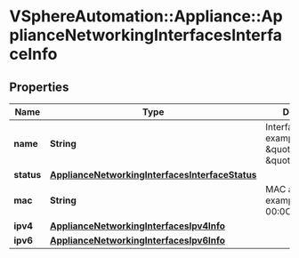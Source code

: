 # VSphereAutomation::Appliance::ApplianceNetworkingInterfacesInterfaceInfo

## Properties
Name | Type | Description | Notes
------------ | ------------- | ------------- | -------------
**name** | **String** | Interface name, for example, \&quot;nic0\&quot;, \&quot;nic1\&quot;. | [optional] 
**status** | [**ApplianceNetworkingInterfacesInterfaceStatus**](ApplianceNetworkingInterfacesInterfaceStatus.md) |  | [optional] 
**mac** | **String** | MAC address. For example 00:0C:29:94:BB:5A. | [optional] 
**ipv4** | [**ApplianceNetworkingInterfacesIpv4Info**](ApplianceNetworkingInterfacesIpv4Info.md) |  | [optional] 
**ipv6** | [**ApplianceNetworkingInterfacesIpv6Info**](ApplianceNetworkingInterfacesIpv6Info.md) |  | [optional] 


